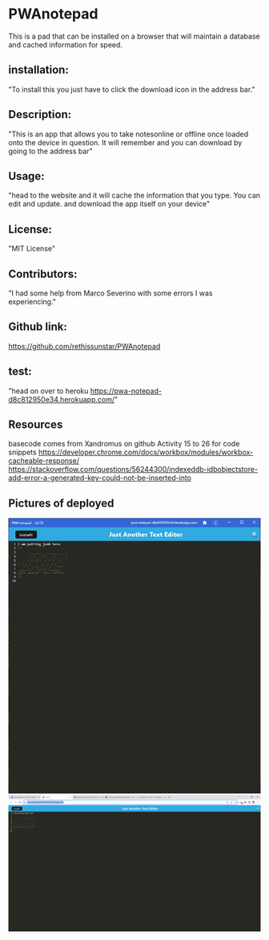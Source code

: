 # PWAnotepad
This is a pad that can be installed on a browser that will maintain a database and cached information for speed.

 ## installation: 
"To install this you just have to click the download icon in the address bar."

 ## Description: 
"This is an app that allows you to take notesonline or offline once loaded onto the device in question.  It will remember and you can download by going to the address bar"

 ## Usage: 
"head to the website and it will cache the information that you type.  You can  edit and update. and download the app itself on your device"

 ## License: 
"MIT License"

 ## Contributors: 
"I had some help from Marco Severino with some errors I was experiencing."

 ## Github link: 
https://github.com/rethissunstar/PWAnotepad

 ## test: 
"head on over to heroku https://pwa-notepad-d8c812950e34.herokuapp.com/"

## Resources
basecode comes from Xandromus on github
Activity 15 to 26 for code snippets
https://developer.chrome.com/docs/workbox/modules/workbox-cacheable-response/
https://stackoverflow.com/questions/56244300/indexeddb-idbobjectstore-add-error-a-generated-key-could-not-be-inserted-into

## Pictures of deployed
<img src = "Develop/jate_dowloaded.png"><img>
<img src = "Develop/JATE.png"><img>
